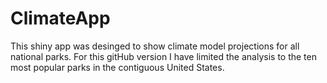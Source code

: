# ClimateApp
This shiny app was desinged to show climate model projections for all national parks.  For this gitHub version I have limited the analysis to the ten most popular parks in the contiguous United States.  
